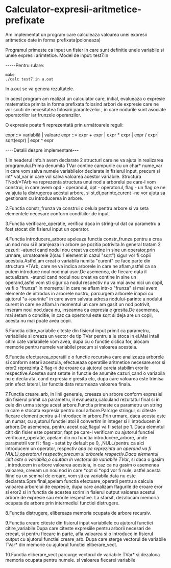 # Calculator-expresii-aritmetice-prefixate
Am implementat un program care calculeaza valoarea unei expresii aritmetice date in forma prefixata(poloneaza)

Programul primeste ca input un fisier in care sunt definitie unele variabile si unele expresii arimtetice.
Model de input: test7.in

-----Pentru rulare:


    make
    ./calc test7.in a.out
    
In a.out se va genera rezultatele.    

In acest program am realizat un calculator care, initial, evalueaza o expresie matematica primita in forma prefixata folosind arbori de expresie care ne vor scuti de necesitatea folosirii parantezelor , in care nodurile sunt asociate operatorilor iar frunzele operanzilor.

O expresie poate fi reprezentată prin următoarele reguli:


expr ::= variabilă | valoare
expr ::= expr + expr | expr * expr | expr / expr| sqrt(expr) | expr ^ expr


----Detalii despre implementare---

1.In headerul info.h avem declarate 2 structuri care ne va ajuta
in realizarea programului.Prima denumita TVar contine campurile cu un 
char* nume_var in care vom salva numele variabilelor declarate
in fisierul input, precum si int* val_var in care vol salva 
valoarea acestor variabile. Structura TNod/*TArb va reprezenta
structura unui nod a arborelui pe care-l vom construi, in care
avem opd - operandul, opt - operatorul, flag - un flag ce ne
va ajuta la distrugerea acestui arbore, si st,dt,parinte,curent -ne vor ajuta sa gestionam cu introducerea in arbore.

2.Functia constr_frunza va construi o celula pentru arbore si va 
seta elementele necesare conform conditiilor de input.

3.Functia verificare_operatie, verifica daca in string-ul dat ca
parametru a fost stocat din fisierul input un operator.

4.Functia introducere_arbore apeleaza functia constr_frunza 
pentru a crea un nod nou si il aranjeaza in arbore pe pozitia 
potrivita.In general tratam 2 cazuri:
-atunci cand nodul nou creat va contine in sine un operator,prin 
urmare, urmatoarele 2(sau 1 element in cazul "sqrt") sigur vor 
fi copii acestuia.Astfel,am creat o variabila numita "curent" ce 
face parte din structura *TArb, care ne va indica arborele in 
care ne aflam,astfel ca sa putem introduce noul nod mai usor.De 
asemenea, de fiecare data il actualizam.
-atunci cand nodul nou creat va contine in sine un operand,asfel 
vom sti sigur ca nodul respectiv nu va mai avea nici un copil,
va fi o "frunza"
In momentul in care ne aflam intr-o "frunza" si mai avem 
elemente de introdus in arborele nostru, parcurgem arborele 
inapoi cu ajutorul "a->parinte" in care avem salvata adresa 
nodului-parinte a nodului curent in care ne aflam.In momentul un 
care am gasit un nod potrivit, inseram noul nod,daca nu, 
inseamna ca expresia e gresita.De asemenea, mai setam o 
conditie, in caz ca opertorul este sqrt si deja are un copil,
acesta nu mai poate avea copii.

5.Functia citire_variabile citeste din fisierul input primit ca 
parametru, variabilele si creaza un vector de tip TVar pentru a 
le stoca in el.Mai intaii citim cate variabilele vom avea, dupa 
cu o functie ciclica for, alocam memorie pentru numele 
variabilei precum si valoarea acesteia.

6.Functia efectuarea_operatii e o functie recursiva care 
analizeaza arborele si conform setarii acestuia, efectueaza 
operatiile aritmetice necesare.eror si eror2 reprezinta 2 
flag-ri de eroare cu ajutorul careia stabilim erorile 
respective.Acestea sunt setate in functie de anumite cazuri,cand 
o variabila nu e declarata, cand expresia e gresita etc, dupa 
care valoarea este trimisa prin efect lateral, iar functia data 
returneaza valoarea finala.

7.Functia creare_arb, in linii generale, creeaza un arbore 
conform expresiei din fisierul primit ca parametru, il 
evalueaza,calculand rezultatul final si in cele din urma sterge 
acest arbore.Functia primeste ca parametru un string in care e 
stocata expresia pentru noul arbore.Parcrge stringul, si citeste 
fiecare element pentru a-l introduce in arbore.Prin urmare, daca 
acesta este un numar, cu ajutorul functiei atoi il convertim in 
integer si il introducem in arbore.De asemenea, pentru acest 
caz,flagul va fi setat pe 1. Daca elemntul citit din fisier este 
operator, fapt pe care-l verificam cu ajutorul functiei 
verificare_operatie, apelam din nu functia introducere_arbore, 
unde parametrii vor fi : flag - setat by default pe 0, 
,NULL(pentru ca aici introducem un operator, respectiv *opd ce 
reprezinta un operand va fi NULL),operatorul respectiv,precum si 
arborele respectiv.Daca elementul citit este o variabila,o 
cautam in vectorul de variabile TVar*, si daca o gasim , 
introducem in arbore valoarea acesteia, in caz ca nu gasim o 
asemenea valoarea, creeam un nou nod in care *opt si *opd vor fi 
nule, astfel acesta fiind ca un semnal de eroare, vom sti ca 
variabila data nu este declarata.Spre final,apelam functia 
efectuare_operatii pentru a calcula valoarea arborelui de 
expresie, dupa care analizam flagurile de eroare eror si eror2 
si in functia de acestea scrim in fisierul output valoarea 
acestui arbore de expresie sau erorile respective. La sfarsit, 
dezalocam memoria ocupata de arbore prin intermediul functiei 
distrugere.

8.Functia distrugere, elibereaza memoria ocupata de arbore 
recursiv.

9.Functia creare citeste din fisierul input variabilele cu 
ajutorul functiei citire_variabile.Dupa care citeste expresiile 
pentru arborii necesari de creeat, si pentru fiecare in parte, 
afla valoarea si o introduce in fisierul output cu ajutorul 
functiei creare_arb. Dupa care sterge vectorul de variabile 
TVar* din memorie cu ajutorul functiei eliberare_vect.

10.Functia eliberare_vect parcurge vectorul de variabile TVar* si 
dezaloca memoria ocupata pentru numele. si valoarea fiecarei 
variabile
